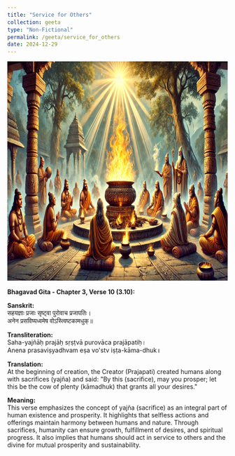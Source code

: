 ```yaml
---
title: "Service for Others"
collection: geeta
type: "Non-Fictional"
permalink: /geeta/service_for_others
date: 2024-12-29
---
```

[<img src="../images/shlok_3_10.webp" width="1000" height="500"/>](../images/shlok_3_10.webp)


**Bhagavad Gita - Chapter 3, Verse 10 (3.10):**

**Sanskrit:**     
सहयज्ञाः प्रजाः सृष्ट्वा पुरोवाच प्रजापतिः।     
अनेन प्रसविष्यध्वमेष वोऽस्त्विष्टकामधुक्॥    

**Transliteration:**     
Saha-yajñāḥ prajāḥ sṛṣṭvā purovāca prajāpatiḥ।        
Anena prasaviṣyadhvam eṣa vo'stv iṣṭa-kāma-dhuk॥        

**Translation:**        
At the beginning of creation, the Creator (Prajapati) created humans along with sacrifices (yajña) and said: "By this (sacrifice), may you prosper; let this be the cow of plenty (kāmadhuk) that grants all your desires."

**Meaning:**      
This verse emphasizes the concept of yajña (sacrifice) as an integral part of human existence and prosperity. It highlights that selfless actions and offerings maintain harmony between humans and nature. Through sacrifices, humanity can ensure growth, fulfillment of desires, and spiritual progress. It also implies that humans should act in service to others and the divine for mutual prosperity and sustainability.
